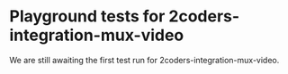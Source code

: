 # Playground tests for 2coders-integration-mux-video
We are still awaiting the first test run for 2coders-integration-mux-video.
